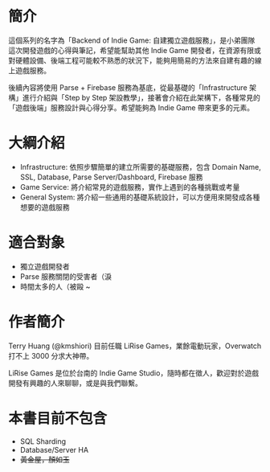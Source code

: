 # 簡介

這個系列的名字為「Backend of Indie Game: 自建獨立遊戲服務」，是小弟團隊這次開發遊戲的心得與筆記，希望能幫助其他 Indie Game 開發者，在資源有限或對硬體設備、後端工程可能較不熟悉的狀況下，能夠用簡易的方法來自建有趣的線上遊戲服務。

後續內容將使用 Parse + Firebase 服務為基底，從最基礎的「Infrastructure 架構」進行介紹與「Step by Step 架設教學」，接著會介紹在此架構下，各種常見的「遊戲後端」服務設計與心得分享。希望能夠為 Indie Game 帶來更多的元素。

# 大綱介紹

* Infrastructure: 依照步驟簡單的建立所需要的基礎服務，包含 Domain Name, SSL, Database, Parse Server/Dashboard,  Firebase 服務
* Game Service: 將介紹常見的遊戲服務，實作上遇到的各種挑戰或考量
* General System: 將介紹一些通用的基礎系統設計，可以方便用來開發成各種想要的遊戲服務

# 適合對象

* 獨立遊戲開發者
* Parse 服務關閉的受害者（淚
* 時間太多的人（被毆 ~

# 作者簡介

Terry Huang \(@kmshiori\) 目前任職 LiRise Games，業餘電動玩家，Overwatch 打不上 3000 分求大神帶。

LiRise Games 是位於台南的 Indie Game Studio，隨時都在徵人，歡迎對於遊戲開發有興趣的人來聊聊，或是與我們聯繫。

# 本書目前不包含

* SQL Sharding
* Database/Server HA
* ~~黃金屋，顏如玉~~



